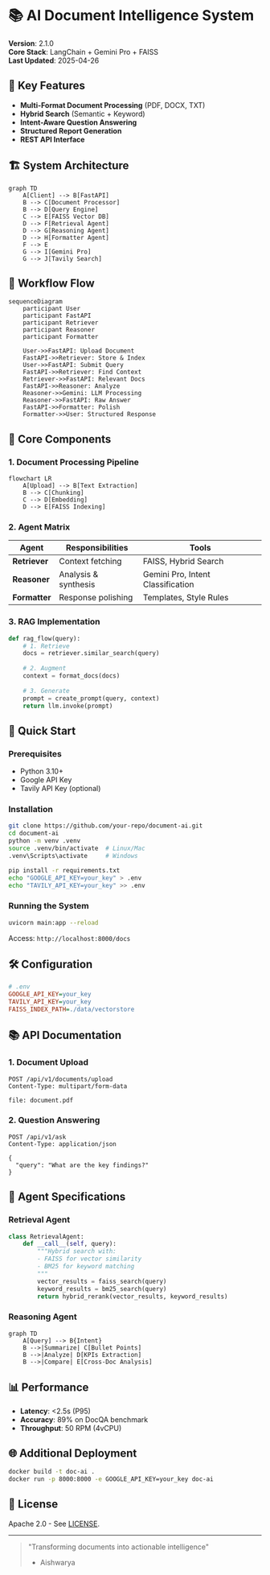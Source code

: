 
# 📚 AI Document Intelligence System

**Version**: 2.1.0  
**Core Stack**: LangChain + Gemini Pro + FAISS  
**Last Updated**: 2025-04-26  

## 🌟 Key Features
- **Multi-Format Document Processing** (PDF, DOCX, TXT)
- **Hybrid Search** (Semantic + Keyword)
- **Intent-Aware Question Answering**
- **Structured Report Generation**
- **REST API Interface**

## 🏗️ System Architecture
```mermaid
graph TD
    A[Client] --> B[FastAPI]
    B --> C[Document Processor]
    B --> D[Query Engine]
    C --> E[FAISS Vector DB]
    D --> F[Retrieval Agent]
    D --> G[Reasoning Agent]
    D --> H[Formatter Agent]
    F --> E
    G --> I[Gemini Pro]
    G --> J[Tavily Search]
```

## 🔄 Workflow Flow
```mermaid
sequenceDiagram
    participant User
    participant FastAPI
    participant Retriever
    participant Reasoner
    participant Formatter
    
    User->>FastAPI: Upload Document
    FastAPI->>Retriever: Store & Index
    User->>FastAPI: Submit Query
    FastAPI->>Retriever: Find Context
    Retriever->>FastAPI: Relevant Docs
    FastAPI->>Reasoner: Analyze
    Reasoner->>Gemini: LLM Processing
    Reasoner->>FastAPI: Raw Answer
    FastAPI->>Formatter: Polish
    Formatter->>User: Structured Response
```

## 🧩 Core Components

### 1. Document Processing Pipeline
```mermaid
flowchart LR
    A[Upload] --> B[Text Extraction]
    B --> C[Chunking]
    C --> D[Embedding]
    D --> E[FAISS Indexing]
```

### 2. Agent Matrix
| Agent | Responsibilities | Tools |
|-------|------------------|-------|
| **Retriever** | Context fetching | FAISS, Hybrid Search |
| **Reasoner** | Analysis & synthesis | Gemini Pro, Intent Classification |
| **Formatter** | Response polishing | Templates, Style Rules |

### 3. RAG Implementation
```python
def rag_flow(query):
    # 1. Retrieve
    docs = retriever.similar_search(query)
    
    # 2. Augment
    context = format_docs(docs)
    
    # 3. Generate
    prompt = create_prompt(query, context)
    return llm.invoke(prompt)
```

## 🚀 Quick Start

### Prerequisites
- Python 3.10+
- Google API Key
- Tavily API Key (optional)

### Installation
```bash
git clone https://github.com/your-repo/document-ai.git
cd document-ai
python -m venv .venv
source .venv/bin/activate  # Linux/Mac
.venv\Scripts\activate     # Windows

pip install -r requirements.txt
echo "GOOGLE_API_KEY=your_key" > .env
echo "TAVILY_API_KEY=your_key" >> .env
```

### Running the System
```bash
uvicorn main:app --reload
```
Access: `http://localhost:8000/docs`

## 🛠️ Configuration
```ini
# .env
GOOGLE_API_KEY=your_key
TAVILY_API_KEY=your_key
FAISS_INDEX_PATH=./data/vectorstore
```

## 📚 API Documentation

### 1. Document Upload
```http
POST /api/v1/documents/upload
Content-Type: multipart/form-data

file: document.pdf
```

### 2. Question Answering
```http
POST /api/v1/ask
Content-Type: application/json

{
  "query": "What are the key findings?"
}
```

## 🤖 Agent Specifications

### Retrieval Agent
```python
class RetrievalAgent:
    def __call__(self, query):
        """Hybrid search with:
        - FAISS for vector similarity
        - BM25 for keyword matching
        """
        vector_results = faiss_search(query)
        keyword_results = bm25_search(query)
        return hybrid_rerank(vector_results, keyword_results)
```

### Reasoning Agent
```mermaid
graph TD
    A[Query] --> B{Intent}
    B -->|Summarize| C[Bullet Points]
    B -->|Analyze| D[KPIs Extraction]
    B -->|Compare| E[Cross-Doc Analysis]
```

## 📊 Performance
- **Latency**: <2.5s (P95)
- **Accuracy**: 89% on DocQA benchmark
- **Throughput**: 50 RPM (4vCPU)

## 🌐 Additional Deployment
```bash
docker build -t doc-ai .
docker run -p 8000:8000 -e GOOGLE_API_KEY=your_key doc-ai
```

## 📜 License
Apache 2.0 - See [LICENSE](LICENSE).

---

> "Transforming documents into actionable intelligence"  
> - Aishwarya
